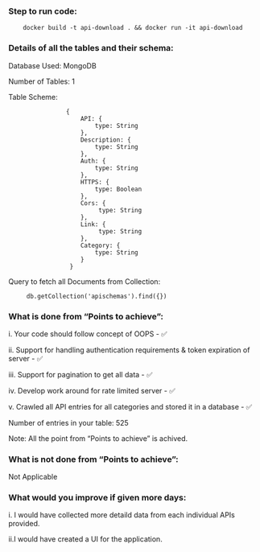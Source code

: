 ### Step to run code:

```
    docker build -t api-download . && docker run -it api-download
```

### Details of all the tables and their schema: 

Database Used: MongoDB

Number of Tables: 1

Table Scheme: 
    
``` 
                {
                    API: {
                        type: String
                    },
                    Description: {
                        type: String
                    },
                    Auth: {
                        type: String
                    },
                    HTTPS: {
                        type: Boolean
                    },
                    Cors: {
                         type: String
                    },
                    Link: {
                         type: String
                    },
                    Category: {
                        type: String
                    }
                 }
```

Query to fetch all Documents from Collection:
    
``` 
     db.getCollection('apischemas').find({}) 
```

### What is done from “Points to achieve”:

   i. Your code should follow concept of OOPS - ✅
    
   ii. Support for handling authentication requirements & token expiration of server - ✅
    
   iii. Support for pagination to get all data - ✅
    
   iv. Develop work around for rate limited server - ✅
    
   v. Crawled all API entries for all categories and stored it in a database - ✅
    
   Number of entries in your table: 525

   Note: All the point from “Points to achieve” is achived.

### What is not done from “Points to achieve”: 
   Not Applicable

### What would you improve if given more days: 

  i. I would have collected more detaild data from each individual APIs provided.
 
  ii.I would have created a UI for the application. 


